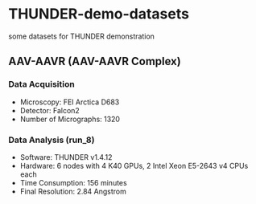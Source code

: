 # THUNDER-demo-datasets

some datasets for THUNDER demonstration

## AAV-AAVR (AAV-AAVR Complex)

### Data Acquisition

* Microscopy: FEI Arctica D683
* Detector: Falcon2
* Number of Micrographs: 1320

### Data Analysis (run_8)

* Software: THUNDER v1.4.12
* Hardware: 6 nodes with 4 K40 GPUs, 2 Intel Xeon E5-2643 v4 CPUs each
* Time Consumption: 156 minutes
* Final Resolution: 2.84 Angstrom
